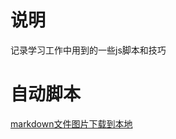 # 说明

记录学习工作中用到的一些js脚本和技巧

# 自动脚本
[markdown文件图片下载到本地](https://github.com/IgnorantCircle/skill-script/tree/main/自动脚本/markdown文件图片下载到本地/自动将博客里CSDN图片下载到本地.md)
